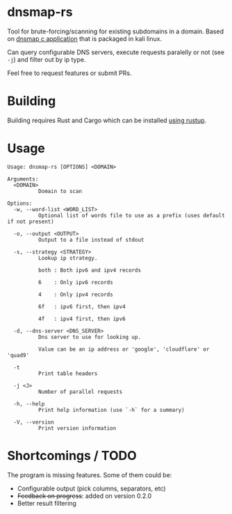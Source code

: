 # dnsmap-rs

Tool for brute-forcing/scanning for existing subdomains in a domain. Based on [dnsmap c application](https://github.com/resurrecting-open-source-projects/dnsmap) that is packaged in kali linux.

Can query configurable DNS servers, execute requests paralelly or not (see `-j`) and filter out by ip type.

Feel free to request features or submit PRs.

# Building

Building requires Rust and Cargo which can be installed [using rustup](https://rustup.rs/).

# Usage

```
Usage: dnsmap-rs [OPTIONS] <DOMAIN>

Arguments:
  <DOMAIN>
          Domain to scan

Options:
  -w, --word-list <WORD_LIST>
          Optional list of words file to use as a prefix (uses default if not present)

  -o, --output <OUTPUT>
          Output to a file instead of stdout

  -s, --strategy <STRATEGY>
          Lookup ip strategy.

          both : Both ipv6 and ipv4 records

          6    : Only ipv6 records

          4    : Only ipv4 records

          6f   : ipv6 first, then ipv4

          4f   : ipv4 first, then ipv6

  -d, --dns-server <DNS_SERVER>
          Dns server to use for looking up.

          Value can be an ip address or 'google', 'cloudflare' or 'quad9'

  -t
          Print table headers

  -j <J>
          Number of parallel requests

  -h, --help
          Print help information (use `-h` for a summary)

  -V, --version
          Print version information
```

# Shortcomings / TODO

The program is missing features. Some of them could be:

- Configurable output (pick columns, separators, etc)
- ~~Feedback on progress~~: added on version 0.2.0
- Better result filtering